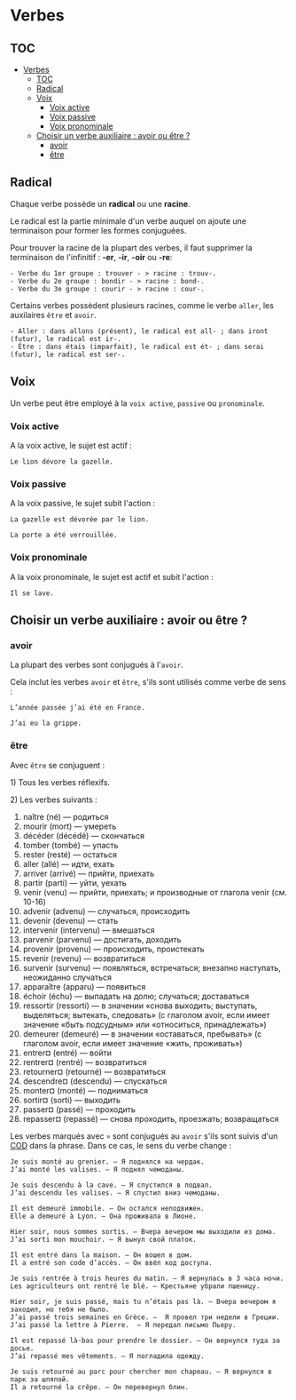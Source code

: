 # Verbes

## TOC

- [Verbes](#verbes)
  - [TOC](#toc)
  - [Radical](#radical)
  - [Voix](#voix)
    - [Voix active](#voix-active)
    - [Voix passive](#voix-passive)
    - [Voix pronominale](#voix-pronominale)
  - [Choisir un verbe auxiliaire : avoir ou être ?](#choisir-un-verbe-auxiliaire--avoir-ou-être-)
    - [avoir](#avoir)
    - [être](#être)

## Radical

Chaque verbe possède un **radical** ou une **racine**.

Le radical est la partie minimale d'un verbe auquel on ajoute une terminaison pour former les formes conjuguées.

Pour trouver la racine de la plupart des verbes, il faut supprimer la terminaison de l'infinitif : **-er**, **-ir**, **-oir** ou **-re**:

```text
- Verbe du 1er groupe : trouver - > racine : trouv-.
- Verbe du 2e groupe : bondir - > racine : bond-.
- Verbe du 3e groupe : courir - > racine : cour-.
```

Certains verbes possèdent plusieurs racines, comme le verbe `aller`, les auxilaires `être` et `avoir`.

```text
- Aller : dans allons (présent), le radical est all- ; dans iront (futur), le radical est ir-.
- Être : dans étais (imparfait), le radical est ét- ; dans serai (futur), le radical est ser-.
```

## Voix

Un verbe peut être employé à la `voix active`, `passive` ou `pronominale`.

### Voix active

A la voix active, le sujet est actif :

```text
Le lion dévore la gazelle.
```

### Voix passive

A la voix passive, le sujet subit l'action :

```text
La gazelle est dévorée par le lion.

La porte a été verrouillée.
```

### Voix pronominale

A la voix pronominale, le sujet est actif et subit l'action :

```text
Il se lave.
```

## Choisir un verbe auxiliaire : avoir ou être ?

### avoir

La plupart des verbes sont conjugués à l'`avoir`.

Cela inclut les verbes `avoir` et `être`, s'ils sont utilisés comme verbe de sens :

```text
L’année passée j’ai été en France.

J’ai eu la grippe.
```

### être

Avec `être` se conjuguent :

1\) Tous les verbes réflexifs.

2\) Les verbes suivants :

1. naître (né) — родиться
2. mourir (mort) — умереть
3. décéder (décédé) — скончаться
4. tomber (tombé) — упасть
5. rester (resté) — остаться
6. aller (allé) — идти, ехать
7. arriver (arrivé) — прийти, приехать
8. partir (parti) — уйти, уехать
9. venir (venu) — прийти, приехать; и производные от глагола venir (см. 10-16)
10. advenir (advenu) — случаться, происходить
11. devenir (devenu) — стать
12. intervenir (intervenu) — вмешаться
13. parvenir (parvenu) — достигать, доходить
14. provenir (provenu) — происходить, проистекать
15. revenir (revenu) — возвратиться
16. survenir (survenu) — появляться, встречаться; внезапно наступать, неожиданно случаться
17. apparaître (apparu) — появиться
18. échoir (échu) — выпадать на долю; случаться; доставаться
19. ressortir (ressorti) — в значении «снова выходить; выступать, выделяться; вытекать, следовать» (с глаголом avoir, если имеет значение «быть подсудным» или «относиться, принадлежать»)
20. demeurer (demeuré) — в значении «оставаться, пребывать» (с глаголом avoir, если имеет значение «жить, проживать»)
21. entrer¤ (entré) — войти
22. rentrer¤ (rentré) — возвратиться
23. retourner¤ (retourné) — возвратиться
24. descendre¤ (descendu) — спускаться
25. monter¤ (monté) — подниматься
26. sortir¤ (sorti) — выходить
27. passer¤ (passé) — проходить
28. repasser¤ (repassé) — снова проходить, проезжать; возвращаться

Les verbes marqués avec `¤` sont conjugués au `avoir` s'ils sont suivis d'un [COD](../complements/cod.md) dans la phrase. Dans ce cas, le sens du verbe change :

```text
Je suis monté au grenier. — Я поднялся на чердак.
J’ai monté les valises. — Я поднял чемоданы.

Je suis descendu à la cave. — Я спустился в подвал.
J’ai descendu les valises. — Я спустил вниз чемоданы.

Il est demeuré immobile. — Он остался неподвижен.
Elle a demeuré à Lyon. — Она проживала в Лионе.

Hier soir, nous sommes sortis. — Вчера вечером мы выходили из дома.
J’ai sorti mon mouchoir. — Я вынул свой платок.

Il est entré dans la maison. — Он вошел в дом.
Il a entré son code d’accès. — Он ввёл код доступа.

Je suis rentrée à trois heures du matin. — Я вернулась в 3 часа ночи.
Les agriculteurs ont rentré le blé. — Крестьяне убрали пшеницу.

Hier soir, je suis passé, mais tu n’étais pas là. — Вчера вечером я заходил, но тебя не было.
J’ai passé trois semaines en Grèce. —  Я провел три недели в Греции.
J’ai passé la lettre à Pierre.  — Я передал письмо Пьеру.

Il est repassé là-bas pour prendre le dossier. — Он вернулся туда за досье.
J’ai repassé mes vêtements. — Я погладила одежду.

Je suis retourné au parc pour chercher mon chapeau. — Я вернулся в парк за шляпой.
Il a retourné la crêpe. — Он перевернул блин.
```
